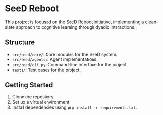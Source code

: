 # SeeD Reboot

This project is focused on the SeeD Reboot initiative, implementing a clean-slate approach to cognitive learning through dyadic interactions.

## Structure

- `src/seed/core/`: Core modules for the SeeD system.
- `src/seed/agents/`: Agent implementations.
- `src/seed/cli.py`: Command-line interface for the project.
- `tests/`: Test cases for the project.

## Getting Started

1. Clone the repository.
2. Set up a virtual environment.
3. Install dependencies using `pip install -r requirements.txt`.
